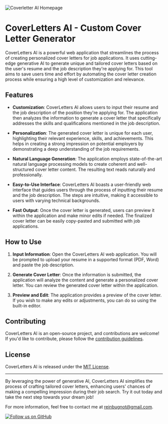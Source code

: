 ![Coverletter AI Homepage](https://i.ibb.co/CMH3CCW/COVERLETTER-AI-HOMEPAGE.png)

# CoverLetters AI - Custom Cover Letter Generator

CoverLetters AI is a powerful web application that streamlines the process of creating personalized cover letters for job applications. It uses cutting-edge generative AI to generate unique and tailored cover letters based on the user's resume and the job description they're applying for. This tool aims to save users time and effort by automating the cover letter creation process while ensuring a high level of customization and relevance.

## Features

- **Customization**: CoverLetters AI allows users to input their resume and the job description of the position they're applying for. The application then analyzes the information to generate a cover letter that specifically addresses the skills and qualifications mentioned in the job description.

- **Personalization**: The generated cover letter is unique for each user, highlighting their relevant experience, skills, and achievements. This helps in creating a strong impression on potential employers by demonstrating a deep understanding of the job requirements.

- **Natural Language Generation**: The application employs state-of-the-art natural language processing models to create coherent and well-structured cover letter content. The resulting text reads naturally and professionally.

- **Easy-to-Use Interface**: CoverLetters AI boasts a user-friendly web interface that guides users through the process of inputting their resume and the job description. The steps are intuitive, making it accessible to users with varying technical backgrounds.

- **Fast Output**: Once the cover letter is generated, users can preview it within the application and make minor edits if needed. The finalized cover letter can be easily copy-pasted and submitted with job applications.

## How to Use

1. **Input Information**: Open the CoverLetters AI web application. You will be prompted to upload your resume in a supported format (PDF, Word) and paste the job description.

2. **Generate Cover Letter**: Once the information is submitted, the application will analyze the content and generate a personalized cover letter. You can review the generated cover letter within the application.

3. **Preview and Edit**: The application provides a preview of the cover letter. If you wish to make any edits or adjustments, you can do so using the built-in editor.

## Contributing

CoverLetters AI is an open-source project, and contributions are welcome! If you'd like to contribute, please follow the [contribution guidelines](CONTRIBUTING.md).

## License

CoverLetters AI is released under the [MIT License](LICENSE).

---

By leveraging the power of generative AI, CoverLetters AI simplifies the process of crafting tailored cover letters, enhancing users' chances of making a compelling impression during their job search. Try it out today and take the next step towards your dream job!

For more information, feel free to contact me at reinbugnot@gmail.com.

[![Follow us on GitHub](https://img.shields.io/github/followers/yourusername?label=Follow%20us%20on%20GitHub&style=social)](https://github.com/reinbugnot)


